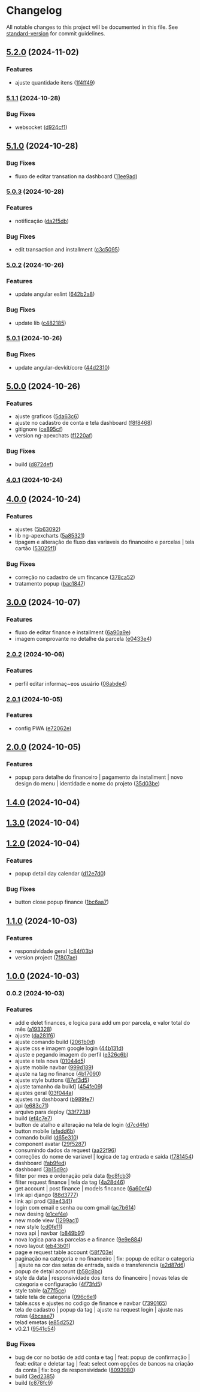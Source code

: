 # Changelog

All notable changes to this project will be documented in this file. See [standard-version](https://github.com/conventional-changelog/standard-version) for commit guidelines.

## [5.2.0](https://github.com/Guilhermee19/financial-control-system/compare/v5.1.1...v5.2.0) (2024-11-02)


### Features

* ajuste quantidade itens ([1f4ff49](https://github.com/Guilhermee19/financial-control-system/commit/1f4ff49b809ad6665092821fcb4ab73b8fd5dd33))

### [5.1.1](https://github.com/Guilhermee19/financial-control-system/compare/v5.1.0...v5.1.1) (2024-10-28)


### Bug Fixes

* websocket ([d924cf1](https://github.com/Guilhermee19/financial-control-system/commit/d924cf153d15f0f687e6b23e6cdf7bb766a722ce))

## [5.1.0](https://github.com/Guilhermee19/financial-control-system/compare/v5.0.3...v5.1.0) (2024-10-28)


### Bug Fixes

* fluxo de editar transation na dashboard ([11ee9ad](https://github.com/Guilhermee19/financial-control-system/commit/11ee9ade48d47675ad1306019ef473106696b084))

### [5.0.3](https://github.com/Guilhermee19/financial-control-system/compare/v5.0.2...v5.0.3) (2024-10-28)


### Features

* notificação ([da2f5db](https://github.com/Guilhermee19/financial-control-system/commit/da2f5db3815ffd4a8b332c98c1f8ed8988699a65))


### Bug Fixes

* edit transaction and installment ([c3c5095](https://github.com/Guilhermee19/financial-control-system/commit/c3c50956d1ddabf3cc5a342bc8453d365024255f))

### [5.0.2](https://github.com/Guilhermee19/financial-control-system/compare/v5.0.1...v5.0.2) (2024-10-26)


### Features

* update angular eslint ([642b2a8](https://github.com/Guilhermee19/financial-control-system/commit/642b2a8f90bec4e1f0d67aa48aa76048dddaf8e5))


### Bug Fixes

* update lib ([c482185](https://github.com/Guilhermee19/financial-control-system/commit/c482185e6727f168b3a938085bfde94dfc1e59f2))

### [5.0.1](https://github.com/Guilhermee19/financial-control-system/compare/v5.0.0...v5.0.1) (2024-10-26)


### Bug Fixes

* update angular-devkit/core ([44d2310](https://github.com/Guilhermee19/financial-control-system/commit/44d23100f8d6d171bb5593f5dec8800be021e137))

## [5.0.0](https://github.com/Guilhermee19/financial-control-system/compare/v4.0.1...v5.0.0) (2024-10-26)


### Features

* ajuste graficos ([5da63c6](https://github.com/Guilhermee19/financial-control-system/commit/5da63c6a19d45fabc4bf1f9976963d7e908c0500))
* ajuste no cadastro de conta e tela dashboard ([f8f8468](https://github.com/Guilhermee19/financial-control-system/commit/f8f84686c5a75758f748838268cc5b14df1818b7))
* gitignore ([ce895cf](https://github.com/Guilhermee19/financial-control-system/commit/ce895cf77218994f9fbd5a4d5c5064253f413a23))
* version ng-apexchats ([f1220af](https://github.com/Guilhermee19/financial-control-system/commit/f1220afea34ac97a21b7ec79c7608856426441a7))


### Bug Fixes

* build ([d872def](https://github.com/Guilhermee19/financial-control-system/commit/d872def455d6b96b910accafb1a7f3afa5c740ef))

### [4.0.1](https://github.com/Guilhermee19/financial-control-system/compare/v4.0.0...v4.0.1) (2024-10-24)

## [4.0.0](https://github.com/Guilhermee19/financial-control-system/compare/v3.0.0...v4.0.0) (2024-10-24)


### Features

* ajustes ([5b63092](https://github.com/Guilhermee19/financial-control-system/commit/5b63092b61a3f9cda953c1a37808ca46083e30c1))
* lib ng-apexcharts ([5a85321](https://github.com/Guilhermee19/financial-control-system/commit/5a85321dac036af195716942abf83a7ed9e41cc3))
* tipagem e alteração de fluxo das variaveis do financeiro e parcelas | tela cartão ([53025f1](https://github.com/Guilhermee19/financial-control-system/commit/53025f146aaedbd10042b61d9d462deb7f8b17cf))


### Bug Fixes

* correção no cadastro de um fincance ([378ca52](https://github.com/Guilhermee19/financial-control-system/commit/378ca5236cd28f2f88237b446e5c8e90cc6923e9))
* tratamento popup ([bac1847](https://github.com/Guilhermee19/financial-control-system/commit/bac18470f2d76e67061566a7101aafa9e9023f73))

## [3.0.0](https://github.com/Guilhermee19/financial-control-system/compare/v2.0.2...v3.0.0) (2024-10-07)


### Features

* fluxo de editar finance e installment ([6a90a9e](https://github.com/Guilhermee19/financial-control-system/commit/6a90a9e5e1d820e833a1984fc37abf9ed3c08998))
* imagem comprovante no detalhe da parcela ([e0433e4](https://github.com/Guilhermee19/financial-control-system/commit/e0433e4f646c567cebdd3ed1d1f73a583169f99b))

### [2.0.2](https://github.com/Guilhermee19/financial-control-system/compare/v2.0.1...v2.0.2) (2024-10-06)


### Features

* perfil editar informaç~eos usuário ([08abde4](https://github.com/Guilhermee19/financial-control-system/commit/08abde4880a9eb26a63c2d4c952f413345ab4e88))

### [2.0.1](https://github.com/Guilhermee19/financial-control-system/compare/v2.0.0...v2.0.1) (2024-10-05)


### Features

* config PWA ([e72062e](https://github.com/Guilhermee19/financial-control-system/commit/e72062e4cd772d98ad795444363d300efb07d445))

## [2.0.0](https://github.com/Guilhermee19/financial-control-system/compare/v1.4.0...v2.0.0) (2024-10-05)


### Features

* popup para detalhe do financeiro | pagamento da installment | novo design do menu | identidade e nome do projeto ([35d03be](https://github.com/Guilhermee19/financial-control-system/commit/35d03be1670acb6c6242555407ee0d1e1b571899))

## [1.4.0](https://github.com/Guilhermee19/financial-control-system/compare/v1.3.0...v1.4.0) (2024-10-04)

## [1.3.0](https://github.com/Guilhermee19/financial-control-system/compare/v1.2.0...v1.3.0) (2024-10-04)

## [1.2.0](https://github.com/Guilhermee19/financial-control-system/compare/v1.1.0...v1.2.0) (2024-10-04)


### Features

* popup detail day calendar ([d12e7d0](https://github.com/Guilhermee19/financial-control-system/commit/d12e7d072651a2d89cdf618f8940355b51b1bb92))


### Bug Fixes

* button close popup finance ([1bc6aa7](https://github.com/Guilhermee19/financial-control-system/commit/1bc6aa71d6cb314c240d06685a392866809ca423))

## [1.1.0](https://github.com/Guilhermee19/financial-control-system/compare/v1.0.0...v1.1.0) (2024-10-03)


### Features

* responsividade geral ([c84f03b](https://github.com/Guilhermee19/financial-control-system/commit/c84f03b71f19af4c48c02b2caca3480277bb4cb8))
* version project ([7f807ae](https://github.com/Guilhermee19/financial-control-system/commit/7f807ae589f21225eb765862b727da065c6e8a13))

## [1.0.0](https://github.com/Guilhermee19/financial-control-system/compare/v0.0.2...v1.0.0) (2024-10-03)

### 0.0.2 (2024-10-03)


### Features

* add e delet finances, e logica para add um por parcela, e valor total do mês ([a193328](https://github.com/Guilhermee19/financial-control-system/commit/a193328217b2d68b155865e3dca5352873f7e00a))
* ajuste ([da281f6](https://github.com/Guilhermee19/financial-control-system/commit/da281f6bce795c2da9cacd697f9c99d367c64320))
* ajuste comando build ([2061b0d](https://github.com/Guilhermee19/financial-control-system/commit/2061b0ddb5cb121c94d909bbdbec7fdb6da3093c))
* ajuste css e imagem google login ([44b131d](https://github.com/Guilhermee19/financial-control-system/commit/44b131de49590d2b31424f233ec42a302fffce41))
* ajuste e pegando imagem do perfil ([e326c6b](https://github.com/Guilhermee19/financial-control-system/commit/e326c6b919047dbc31411564e914559c9f06e67d))
* ajuste e tela nova ([01044d5](https://github.com/Guilhermee19/financial-control-system/commit/01044d5a507a10a186e6fbe8ad787b8bb69cb770))
* ajuste mobile navbar ([999d189](https://github.com/Guilhermee19/financial-control-system/commit/999d1898622e6f7297174570529cbabae10b056e))
* ajuste na tag no finance ([4b17090](https://github.com/Guilhermee19/financial-control-system/commit/4b170902f879ce6c36fc1d970367b5bb2d11f2a6))
* ajuste style buttons ([87ef3d5](https://github.com/Guilhermee19/financial-control-system/commit/87ef3d5b803993b4d94a46dc89c02a79c60ee8fa))
* ajuste tamanho da build] ([454fe09](https://github.com/Guilhermee19/financial-control-system/commit/454fe09d9039855dd0e879af20211b07939c9dd4))
* ajustes geral ([03f044a](https://github.com/Guilhermee19/financial-control-system/commit/03f044a2ff804d3213f581830a1c50f48cd1ddab))
* ajustes na dashboard ([b989fe7](https://github.com/Guilhermee19/financial-control-system/commit/b989fe7e07c2e9b6119c47c9ed91f6f9903dd362))
* api ([e683c71](https://github.com/Guilhermee19/financial-control-system/commit/e683c71e49d430cf3178a67563a4e3b3feb4ad8a))
* arquivo para deploy ([33f7738](https://github.com/Guilhermee19/financial-control-system/commit/33f7738cfa8566bd47dae9a41d2ef0750d19a571))
* build ([ef4c7e7](https://github.com/Guilhermee19/financial-control-system/commit/ef4c7e7e975477b9ccc9591e43f2243062c1fdc6))
* button de atalho e alteração na tela de login ([d7cd4fe](https://github.com/Guilhermee19/financial-control-system/commit/d7cd4fed123e2318c299a2aed22125a2df41e9bb))
* button mobile ([efedd6b](https://github.com/Guilhermee19/financial-control-system/commit/efedd6b0a8566eb1578854f971aeb357d9ebf72d))
* comando build ([d65e310](https://github.com/Guilhermee19/financial-control-system/commit/d65e310c15270ff177603c29742dff3675e65455))
* component avatar ([29f5287](https://github.com/Guilhermee19/financial-control-system/commit/29f52871a5eb36ebb8e042b9932a34863c155163))
* consumindo dados da request ([aa22f96](https://github.com/Guilhermee19/financial-control-system/commit/aa22f96c155a1acd86e4f7ffed39614ee36f1097))
* correções do nome de variavel | logica de tag entrada e saida ([f781454](https://github.com/Guilhermee19/financial-control-system/commit/f781454b4644a964240192a8dce37659f9f25ff0))
* dashboard ([fab9fed](https://github.com/Guilhermee19/financial-control-system/commit/fab9fed47d27a13652b5201033d1dd6fd7c79fe6))
* dashboard ([3b15d9c](https://github.com/Guilhermee19/financial-control-system/commit/3b15d9ce6cb110650a3271f45c460ffcd82f9e40))
* filter por mes e ordenação pela data ([bc8fcb3](https://github.com/Guilhermee19/financial-control-system/commit/bc8fcb3200969715607f8c88c318d51053c85bb6))
* filter request finance | tela da tag ([4a28d46](https://github.com/Guilhermee19/financial-control-system/commit/4a28d4678146bcb740e922db5609cfdbdb1e7e83))
* get account | post finance | models fincance ([6a60ef4](https://github.com/Guilhermee19/financial-control-system/commit/6a60ef4359afef017d7906d5d8da55d1f8f3ea45))
* link api django ([88d3777](https://github.com/Guilhermee19/financial-control-system/commit/88d377730dd9c2f61da5fade2d83c0d8790cfcaf))
* link api prod ([38e4341](https://github.com/Guilhermee19/financial-control-system/commit/38e4341f2eb01a607664ddeb617dca033f0dd11b))
* login com email e senha ou com gmail ([ac7b614](https://github.com/Guilhermee19/financial-control-system/commit/ac7b614c6d218213a6c3377cdda577915cfe0e43))
* new desing ([e1cef4e](https://github.com/Guilhermee19/financial-control-system/commit/e1cef4e0bfe41ba6fa27104424f5423d1aa8bc7d))
* new mode view ([1299ac1](https://github.com/Guilhermee19/financial-control-system/commit/1299ac1e137198242ba8a7ba613b278053ab5bac))
* new style ([cd0fe11](https://github.com/Guilhermee19/financial-control-system/commit/cd0fe115bcbe982421d26c88c5a4ea6e26e5955e))
* nova api | navbar ([b849b91](https://github.com/Guilhermee19/financial-control-system/commit/b849b91131d27dd0c6d71c26de68429869d8e090))
* nova logica para as parcelas e a finance ([9e9e884](https://github.com/Guilhermee19/financial-control-system/commit/9e9e884d9718527c99c04e5aeb84c5c5883ef944))
* novo layout ([eb43b01](https://github.com/Guilhermee19/financial-control-system/commit/eb43b015af221ed29cc36ec45e60d62a03b1b16e))
* page e request table account ([58f703e](https://github.com/Guilhermee19/financial-control-system/commit/58f703eabe6320099ede23f7774bd27899ee1aee))
* paginação na categoria e no financeiro | fix: popup de editar o categoria | ajsute na cor das setas de entrada, saida e transferencia ([e2d87d6](https://github.com/Guilhermee19/financial-control-system/commit/e2d87d63c2eceef181cdd662c67e831673cea817))
* popup de detail account ([b58c8bc](https://github.com/Guilhermee19/financial-control-system/commit/b58c8bc25c22fc8649d86e5c32ca6939441be58b))
* style da data | responsividade dos itens do financeiro | novas telas de categoria e configuração ([4f73fd5](https://github.com/Guilhermee19/financial-control-system/commit/4f73fd5865d987e620a5f085b4ba416fed24a145))
* style table ([a77f5ce](https://github.com/Guilhermee19/financial-control-system/commit/a77f5ce38914e6e77ed9d7f8c4af8acb9ece918c))
* table tela de categoria ([096c6e1](https://github.com/Guilhermee19/financial-control-system/commit/096c6e1da234dad4a54dab5e7efa81c54f23009a))
* table.scss e ajustes no codigo de finance e navbar ([7390165](https://github.com/Guilhermee19/financial-control-system/commit/739016544fece29567e4df872b017948b35b790f))
* tela de cadastro | popup da tag | ajuste na request login | ajuste nas rotas ([4bcaae7](https://github.com/Guilhermee19/financial-control-system/commit/4bcaae75464de0fc2d207ac272fabe5611259726))
* telad emetas ([e85d252](https://github.com/Guilhermee19/financial-control-system/commit/e85d2526ddaece02175d0164bd11295f265fe019))
* v0.2.1 ([9541c54](https://github.com/Guilhermee19/financial-control-system/commit/9541c548b2157596922828a74bcded1a60450835))


### Bug Fixes

* bug de cor no botão de add conta e tag | feat: popup de confirmação | feat: editar e deletar tag | feat: select com opções de bancos na criação da conta | fix: bog de responsividade ([8093980](https://github.com/Guilhermee19/financial-control-system/commit/80939801a93f54d8a621e9383904ecbb6e70afcf))
* build ([3ed2385](https://github.com/Guilhermee19/financial-control-system/commit/3ed238565de110036412359f27ca32b304909b63))
* build ([c878fc9](https://github.com/Guilhermee19/financial-control-system/commit/c878fc951c180b968e1b154904015868e8033465))
